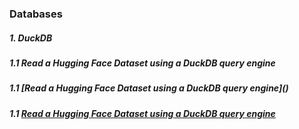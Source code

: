 ### Databases

##### 1. DuckDB

##### 1.1 Read a Hugging Face Dataset using a DuckDB query engine
<code id="gist-a2777b9eddaf5e5867dd0669c6f12b3b"></code>

##### 1.1 [Read a Hugging Face Dataset using a DuckDB query engine](<code id="gist-a2777b9eddaf5e5867dd0669c6f12b3b"></code>)


##### 1.1 [Read a Hugging Face Dataset using a DuckDB query engine](https://gist.github.com/stra-uss/a2777b9eddaf5e5867dd0669c6f12b3b)




